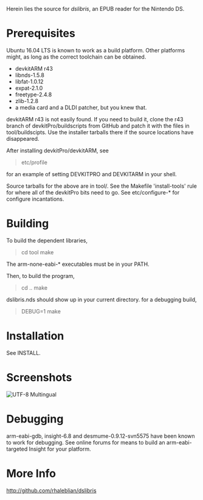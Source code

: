 Herein lies the source for *dslibris*, an EPUB reader for the Nintendo DS.

# Prerequisites

Ubuntu 16.04 LTS is known to work as a build platform.
Other platforms might, as long as the correct toolchain can be obtained.

*   devkitARM r43
*   libnds-1.5.8
*   libfat-1.0.12
*   expat-2.1.0
*   freetype-2.4.8
*   zlib-1.2.8
*   a media card and a DLDI patcher, but you knew that.

devkitARM r43 is not easily found. If you need to build it,
clone the r43 branch of devkitPro/buildscripts from GitHub and patch it with the files in tool/buildscipts. Use the installer tarballs there if the source locations have disappeared.

After installing devkitPro/devkitARM, see

> etc/profile

for an example of setting DEVKITPRO and DEVKITARM in your shell.

Source tarballs for the above are in tool/. See the Makefile 'install-tools' rule for where all of the devkitPro bits need to go. See etc/configure-* for configure incantations. 


# Building

To build the dependent libraries,

> cd tool
> make

The arm-none-eabi-* executables must be in your PATH.

Then, to build the program,

> cd ..
> make

dslibris.nds should show up in your current directory.
for a debugging build,

> DEBUG=1 make


# Installation

See INSTALL.

# Screenshots

![UTF-8 Multingual](http://rhaleblian.files.wordpress.com/2007/09/utf8.png)

# Debugging

arm-eabi-gdb, insight-6.8 and desmume-0.9.12-svn5575 have been known to work for debugging. See online forums for means to build an arm-eabi-targeted Insight for your platform.

# More Info

http://github.com/rhaleblian/dslibris
